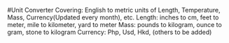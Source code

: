 #Unit Converter Covering:
English to metric units of Length, Temperature, Mass, Currency(Updated every month), etc.
Length: inches to cm, feet to meter, mile to kilometer, yard to meter
Mass: pounds to kilogram, ounce to gram, stone to kilogram
Currency: Php, Usd, Hkd, (others to be added)
